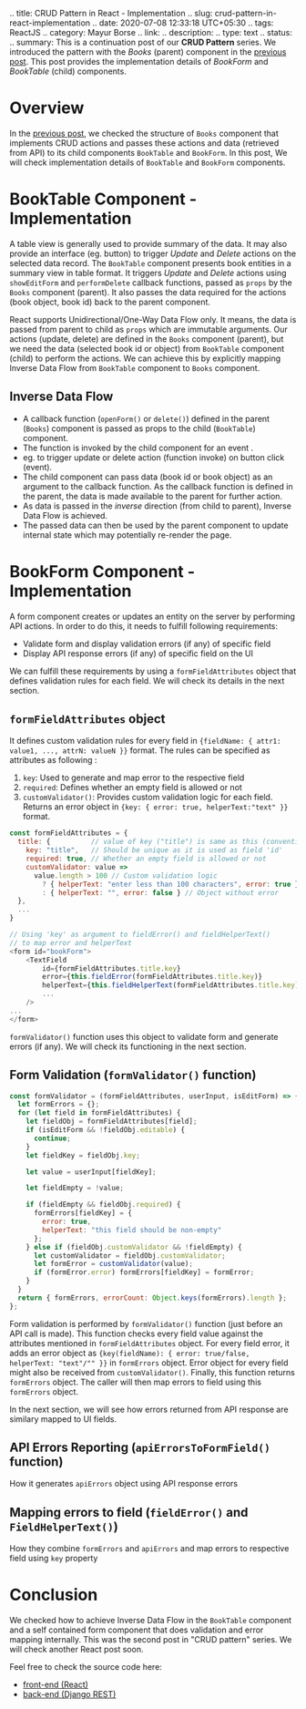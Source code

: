 .. title: CRUD Pattern in React - Implementation
.. slug: crud-pattern-in-react-implementation
.. date: 2020-07-08 12:33:18 UTC+05:30
.. tags: ReactJS
.. category: Mayur Borse
.. link:
.. description:
.. type: text
.. status:
.. summary: This is a continuation post of our <strong>CRUD Pattern</strong> series. We introduced the pattern with the <em>Books</em> (parent) component in the <a href="/blog/crud-pattern-in-react-introduction">previous post</a>. This post provides the implementation details of <em>BookForm</em> and <em>BookTable</em> (child) components.

# Overview

In the <a href="/blog/crud-pattern-in-react-introduction">previous post</a>, we checked the structure of `Books` component that implements CRUD actions and passes these actions and data (retrieved from API) to its child components `BookTable` and `BookForm`. In this post, We will check implementation details of `BookTable` and `BookForm` components.

# BookTable Component - Implementation

A table view is generally used to provide summary of the data. It may also provide an interface (eg. button) to trigger _Update_ and _Delete_ actions on the selected data record. The `BookTable` component presents book entities in a summary view in table format. It triggers _Update_ and _Delete_ actions using `showEditForm` and `performDelete` callback functions, passed as `props` by the `Books` component (parent). It also passes the data required for the actions (book object, book id) back to the parent component.

React supports Unidirectional/One-Way Data Flow only. It means, the data is passed from parent to child as `props` which are immutable arguments. Our actions (update, delete) are defined in the `Books` component (parent), but we need the data (selected book id or object) from `BookTable` component (child) to perform the actions. We can achieve this by explicitly mapping Inverse Data Flow from `BookTable` component to `Books` component.

## Inverse Data Flow

- A callback function (`openForm()` or `delete()`) defined in the parent (`Books`) component is passed as props to the child (`BookTable`) component.
- The function is invoked by the child component for an event .
- eg. to trigger update or delete action (function invoke) on button click (event).
- The child component can pass data (book id or book object) as an argument to the callback function. As the callback function is defined in the parent, the data is made available to the parent for further action.
- As data is passed in the _inverse_ direction (from child to parent), Inverse Data Flow is achieved.
- The passed data can then be used by the parent component to update internal state which may potentially re-render the page.

# BookForm Component - Implementation

A form component creates or updates an entity on the server by performing API actions. In order to do this, it needs to fulfill following requirements:

- Validate form and display validation errors (if any) of specific field
- Display API response errors (if any) of specific field on the UI

We can fulfill these requirements by using a `formFieldAttributes` object that defines validation rules for each field. We will check its details in the next section.

## `formFieldAttributes` object

It defines custom validation rules for every field in `{fieldName: { attr1: value1, ..., attrN: valueN }}` format. The rules can be specified as attributes as following :

1. `key`: Used to generate and map error to the respective field
2. `required`: Defines whether an empty field is allowed or not
3. `customValidator()`: Provides custom validation logic for each field. Returns an error object in `{key: { error: true, helperText:"text" }}` format.

```javascript
const formFieldAttributes = {
  title: {          // value of key ("title") is same as this (convention)
    key: "title",   // Should be unique as it is used as field 'id'
    required: true, // Whether an empty field is allowed or not
    customValidator: value =>
      value.length > 100 // Custom validation logic
        ? { helperText: "enter less than 100 characters", error: true } // Object with error
        : { helperText: "", error: false } // Object without error
  },
  ...
}

// Using 'key' as argument to fieldError() and fieldHelperText()
// to map error and helperText
<form id="bookForm">
    <TextField
        id={formFieldAttributes.title.key}
        error={this.fieldError(formFieldAttributes.title.key)}
        helperText={this.fieldHelperText(formFieldAttributes.title.key)}
        ...
    />
...
</form>

```

`formValidator()` function uses this object to validate form and generate errors (if any). We will check its functioning in the next section.

## Form Validation (`formValidator()` function)

```javascript
const formValidator = (formFieldAttributes, userInput, isEditForm) => {
  let formErrors = {};
  for (let field in formFieldAttributes) {
    let fieldObj = formFieldAttributes[field];
    if (isEditForm && !fieldObj.editable) {
      continue;
    }
    let fieldKey = fieldObj.key;

    let value = userInput[fieldKey];

    let fieldEmpty = !value;

    if (fieldEmpty && fieldObj.required) {
      formErrors[fieldKey] = {
        error: true,
        helperText: "this field should be non-empty"
      };
    } else if (fieldObj.customValidator && !fieldEmpty) {
      let customValidator = fieldObj.customValidator;
      let formError = customValidator(value);
      if (formError.error) formErrors[fieldKey] = formError;
    }
  }
  return { formErrors, errorCount: Object.keys(formErrors).length };
};
```

Form validation is performed by `formValidator()` function (just before an API call is made). This function checks every field value against the attributes mentioned in `formFieldAttributes` object. For every field error, it adds an error object as `{key(fieldName): { error: true/false, helperText: "text"/"" }}` in `formErrors` object. Error object for every field might also be received from `customValidator()`. Finally, this function returns `formErrors` object. The caller will then map errors to field using this `formErrors` object.

In the next section, we will see how errors returned from API response are similary mapped to UI fields.

## API Errors Reporting (`apiErrorsToFormField()` function)

How it generates `apiErrors` object using API response errors

## Mapping errors to field (`fieldError()` and `FieldHelperText()`)

How they combine `formErrors` and `apiErrors` and map errors to respective field using `key` property

# Conclusion

We checked how to achieve Inverse Data Flow in the `BookTable` component and a self contained form component that does
validation and error mapping internally. This was the second post in "CRUD pattern" series. We will check another React post soon.

Feel free to check the source code here:

- [front-end (React)](https://github.com/hyphenOs/library-frontend)
- [back-end (Django REST)](https://github.com/hyphenOs/library-backend)

